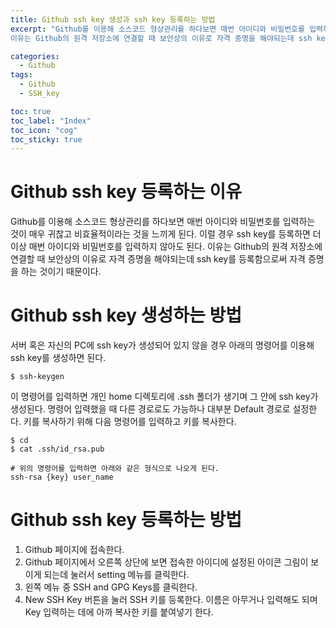 ```yaml
---
title: Github ssh key 생성과 ssh key 등록하는 방법
excerpt: "Github를 이용해 소스코드 형상관리를 하다보면 매번 아이디와 비밀번호를 입력하는 것이 매우 귀찮고 비효율적이라는 것을 느끼게 된다. 이럴 경우 ssh key를 등록하면 더 이상 매번 아이디와 비밀번호를 입력하지 않아도 된다.
이유는 Github의 원격 저장소에 연결할 때 보안상의 이유로 자격 증명을 해야되는데 ssh key를 등록함으로써 자격 증명을 하는 것이기 때문이다. "

categories:
  - Github
tags:
  - Github
  - SSH_key

toc: true
toc_label: "Index"
toc_icon: "cog"
toc_sticky: true
---
```


# Github ssh key 등록하는 이유 
Github를 이용해 소스코드 형상관리를 하다보면 매번 아이디와 비밀번호를 입력하는 것이 매우 귀찮고 비효율적이라는 것을 느끼게 된다. 이럴 경우 ssh key를 등록하면 더 이상 매번 아이디와 비밀번호를 입력하지 않아도 된다.
이유는 Github의 원격 저장소에 연결할 때 보안상의 이유로 자격 증명을 해야되는데 ssh key를 등록함으로써 자격 증명을 하는 것이기 때문이다. 

# Github ssh key 생성하는 방법 
서버 혹은 자신의 PC에 ssh key가 생성되어 있지 않을 경우 아래의 명령어를 이용해 ssh key를 생성하면 된다.

```
$ ssh-keygen
```

이 명령어를 입력하면 개인 home 디렉토리에 .ssh 폴더가 생기며 그 안에 ssh key가 생성된다. 명령어 입력했을 때 다른 경로로도 가능하나 대부분 Default 경로로 설정한다. 
키를 복사하기 위해 다음 명령어를 입력하고 키를 복사한다.

```
$ cd
$ cat .ssh/id_rsa.pub

# 위의 명령어를 입력하면 아래와 같은 형식으로 나오게 된다. 
ssh-rsa {key} user_name
```

# Github ssh key 등록하는 방법 
1. Github 페이지에 접속한다. 
2. Github 페이지에서 오른쪽 상단에 보면 접속한 아이디에 설정된 아이콘 그림이 보이게 되는데 눌러서 setting 메뉴를 클릭한다. 
3. 왼쪽 메뉴 중 SSH and GPG Keys를 클릭한다. 
4. New SSH Key 버튼을 눌러 SSH 키를 등록한다. 이름은 아무거나 입력해도 되며 Key 입력하는 데에 아까 복사한 키를 붙여넣기 한다.
